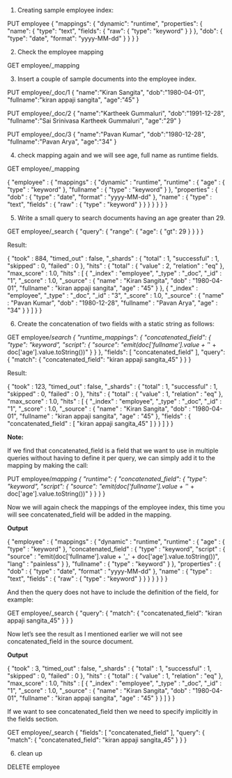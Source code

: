 
1. Creating sample employee index:

PUT employee
{
  "mappings": {
    "dynamic": "runtime",
    "properties": {
      "name": {
        "type": "text",
        "fields": {
          "raw": {
            "type": "keyword"
          }
        }
      },
      "dob": {
        "type": "date",
        "format": "yyyy-MM-dd"
      }
    }
  }
}

2. Check the employee mapping

GET employee/_mapping

3.  Insert a couple of sample documents into the employee index.

PUT employee/_doc/1
{
  "name":"Kiran Sangita",
  "dob":"1980-04-01",
  "fullname":"kiran appaji sangita",
  "age":"45"
}

PUT employee/_doc/2
{
  "name":"Kartheek Gummaluri",
  "dob":"1991-12-28",
  "fullname":"Sai Srinivasa Kartheek Gummaluri",
  "age":"29"
}

PUT employee/_doc/3
{
  "name":"Pavan Kumar",
  "dob":"1980-12-28",
  "fullname":"Pavan Arya",
  "age":"34"
}

4. check mapping again and we will see age, full name as runtime fields.

GET employee/_mapping

{
  "employee" : {
    "mappings" : {
      "dynamic" : "runtime",
      "runtime" : {
        "age" : {
          "type" : "keyword"
        },
        "fullname" : {
          "type" : "keyword"
        }
      },
      "properties" : {
        "dob" : {
          "type" : "date",
          "format" : "yyyy-MM-dd"
        },
        "name" : {
          "type" : "text",
          "fields" : {
            "raw" : {
              "type" : "keyword"
            }
          }
        }
      }
    }
  }
}

5.  Write a small query to search documents having an age greater than 29.

GET employee/_search
{
  "query": {
    "range": {
      "age": {
        "gt": 29
      }
    }
  }
}

Result: 

{
  "took" : 884,
  "timed_out" : false,
  "_shards" : {
    "total" : 1,
    "successful" : 1,
    "skipped" : 0,
    "failed" : 0
  },
  "hits" : {
    "total" : {
      "value" : 2,
      "relation" : "eq"
    },
    "max_score" : 1.0,
    "hits" : [
      {
        "_index" : "employee",
        "_type" : "_doc",
        "_id" : "1",
        "_score" : 1.0,
        "_source" : {
          "name" : "Kiran Sangita",
          "dob" : "1980-04-01",
          "fullname" : "kiran appaji sangita",
          "age" : "45"
        }
      },
      {
        "_index" : "employee",
        "_type" : "_doc",
        "_id" : "3",
        "_score" : 1.0,
        "_source" : {
          "name" : "Pavan Kumar",
          "dob" : "1980-12-28",
          "fullname" : "Pavan Arya",
          "age" : "34"
        }
      }
    ]
  }
}

6. Create the concatenation of two fields with a static string as follows:

GET employee/_search
{
  "runtime_mappings": {
    "concatenated_field": {
      "type": "keyword",
      "script": {
        "source": "emit(doc['fullname'].value + '_' +  doc['age'].value.toString())"
      }
    }
  },
  "fields": [
    "concatenated_field"
  ],
  "query": {
    "match": {
      "concatenated_field": "kiran appaji sangita_45"
    }
  }
}

Result: 

{
  "took" : 123,
  "timed_out" : false,
  "_shards" : {
    "total" : 1,
    "successful" : 1,
    "skipped" : 0,
    "failed" : 0
  },
  "hits" : {
    "total" : {
      "value" : 1,
      "relation" : "eq"
    },
    "max_score" : 1.0,
    "hits" : [
      {
        "_index" : "employee",
        "_type" : "_doc",
        "_id" : "1",
        "_score" : 1.0,
        "_source" : {
          "name" : "Kiran Sangita",
          "dob" : "1980-04-01",
          "fullname" : "kiran appaji sangita",
          "age" : "45"
        },
        "fields" : {
          "concatenated_field" : [
            "kiran appaji sangita_45"
          ]
        }
      }
    ]
  }
}

**Note:** 

If we find that concatenated_field is a field that we want to use in multiple queries without having to define it per query, we can simply add it to the mapping by making the call:

PUT employee/_mapping
{
  "runtime": {
    "concatenated_field": {
      "type": "keyword",
       "script": {
       "source": "emit(doc['fullname'].value + '_' +  doc['age'].value.toString())"
     }
    } 
  } 
}

Now we will again check the mappings of the employee index, this time you will see concatenated_field will be added in the mapping.

**Output**

{
  "employee" : {
    "mappings" : {
      "dynamic" : "runtime",
      "runtime" : {
        "age" : {
          "type" : "keyword"
        },
        "concatenated_field" : {
          "type" : "keyword",
          "script" : {
            "source" : "emit(doc['fullname'].value + '_' +  doc['age'].value.toString())",
            "lang" : "painless"
          }
        },
        "fullname" : {
          "type" : "keyword"
        }
      },
      "properties" : {
        "dob" : {
          "type" : "date",
          "format" : "yyyy-MM-dd"
        },
        "name" : {
          "type" : "text",
          "fields" : {
            "raw" : {
              "type" : "keyword"
            }
          }
        }
      }
    }
  }
}

And then the query does not have to include the definition of the field, for example:

GET employee/_search
{
  "query": {
    "match": {
      "concatenated_field": "kiran appaji sangita_45"
    }
  }
}

Now let’s see the result as I mentioned earlier we will not see concatenated_field in the source document.

**Output**

{
  "took" : 3,
  "timed_out" : false,
  "_shards" : {
    "total" : 1,
    "successful" : 1,
    "skipped" : 0,
    "failed" : 0
  },
  "hits" : {
    "total" : {
      "value" : 1,
      "relation" : "eq"
    },
    "max_score" : 1.0,
    "hits" : [
      {
        "_index" : "employee",
        "_type" : "_doc",
        "_id" : "1",
        "_score" : 1.0,
        "_source" : {
          "name" : "Kiran Sangita",
          "dob" : "1980-04-01",
          "fullname" : "kiran appaji sangita",
          "age" : "45"
        }
      }
    ]
  }
}

If we want to see concatenated_field then we need to specify implicitly in the fields section.

GET employee/_search
{
  "fields": [
    "concatenated_field"
  ],
  "query": {
    "match": {
      "concatenated_field": "kiran appaji sangita_45"
    }
  }
}

6. clean up

DELETE employee


